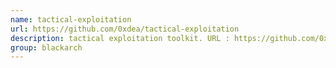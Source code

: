 ```yaml
---
name: tactical-exploitation
url: https://github.com/0xdea/tactical-exploitation
description: tactical exploitation toolkit. URL : https://github.com/0xdea/tactical-exploitation Groups : blackarch blackarch-scanner blackarch-exploitation blackarch-recon blackarch-sniffer
group: blackarch
---
```

